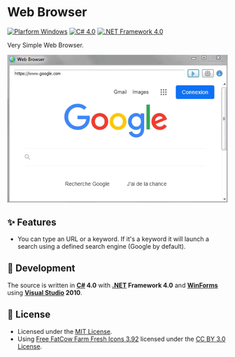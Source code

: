 # Web Browser

[![Plarform Windows](https://img.shields.io/badge/Windows-blue?logo=windows)](https://github.com/topics/windows)
[![C# 4.0](https://img.shields.io/badge/C%23-4.0-blue?logo=c-sharp)](https://github.com/topics/csharp)
[![.NET Framework 4.0](https://img.shields.io/badge/.NET%20Framework-4.0-blue?logo=dot-net)](https://github.com/topics/dotnet)

Very Simple Web Browser.

![Screenshot](./screenshot.gif?raw=true "Web Browser")

## ✨ Features
- You can type an URL or a keyword. If it's a keyword it will launch a search using a defined search engine (Google by default).

## 🚀 Development
The source is written in **[C#](https://github.com/dotnet/csharplang) 4.0** with **[.NET](https://github.com/dotnet) Framework 4.0** and **[WinForms](https://github.com/dotnet/winforms)** using **[Visual Studio](https://visualstudio.microsoft.com) 2010**.

## :page_facing_up: License
- Licensed under the [MIT License](./LICENSE?raw=true).<br/>
- Using [Free FatCow Farm Fresh Icons 3.92](http://www.fatcow.com/free-icons) licensed under the [CC BY 3.0 License](https://creativecommons.org/licenses/by/3.0/us).


